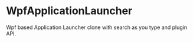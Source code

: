 WpfApplicationLauncher
======================

Wpf based Application Launcher clone with search as you type and plugin API.
